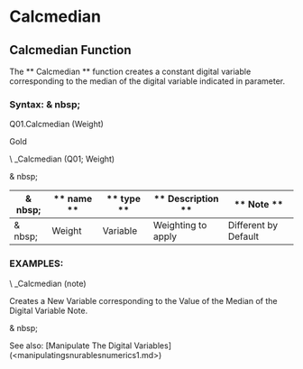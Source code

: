# Calcmedian

## Calcmedian Function

The ** Calcmedian ** function creates a constant digital variable corresponding to the median of the digital variable indicated in parameter.

### Syntax: & nbsp;

Q01.Calcmedian (Weight)

Gold

\ _Calcmedian (Q01; Weight)

& nbsp;

| & nbsp; | ** name ** | ** type ** | ** Description ** | ** Note ** |
| --- | --- | --- | --- | --- |
| & nbsp; | Weight | Variable | Weighting to apply | Different by Default |

### EXAMPLES:

\ _Calcmedian (note)

Creates a New Variable corresponding to the Value of the Median of the Digital Variable Note.

& nbsp;

See also: [Manipulate The Digital Variables] (<manipulatingsnurablesnumerics1.md>)